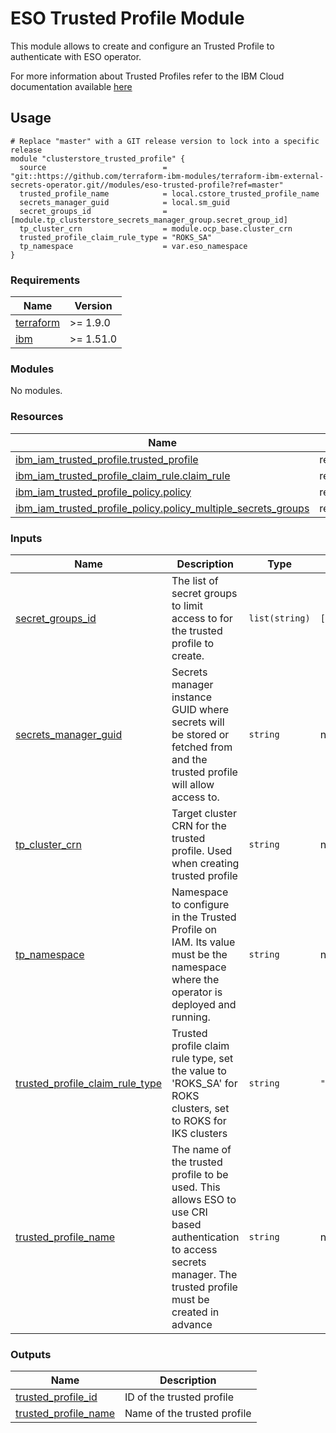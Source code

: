 # ESO Trusted Profile Module

This module allows to create and configure an Trusted Profile to authenticate with ESO operator.

For more information about Trusted Profiles refer to the IBM Cloud documentation available [here](https://cloud.ibm.com/docs/account?topic=account-create-trusted-profile&interface=ui)

## Usage

```hcl
# Replace "master" with a GIT release version to lock into a specific release
module "clusterstore_trusted_profile" {
  source                          = "git::https://github.com/terraform-ibm-modules/terraform-ibm-external-secrets-operator.git//modules/eso-trusted-profile?ref=master"
  trusted_profile_name            = local.cstore_trusted_profile_name
  secrets_manager_guid            = local.sm_guid
  secret_groups_id                = [module.tp_clusterstore_secrets_manager_group.secret_group_id]
  tp_cluster_crn                  = module.ocp_base.cluster_crn
  trusted_profile_claim_rule_type = "ROKS_SA"
  tp_namespace                    = var.eso_namespace
}
```

<!-- BEGINNING OF PRE-COMMIT-TERRAFORM DOCS HOOK -->
### Requirements

| Name | Version |
|------|---------|
| <a name="requirement_terraform"></a> [terraform](#requirement\_terraform) | >= 1.9.0 |
| <a name="requirement_ibm"></a> [ibm](#requirement\_ibm) | >= 1.51.0 |

### Modules

No modules.

### Resources

| Name | Type |
|------|------|
| [ibm_iam_trusted_profile.trusted_profile](https://registry.terraform.io/providers/IBM-Cloud/ibm/latest/docs/resources/iam_trusted_profile) | resource |
| [ibm_iam_trusted_profile_claim_rule.claim_rule](https://registry.terraform.io/providers/IBM-Cloud/ibm/latest/docs/resources/iam_trusted_profile_claim_rule) | resource |
| [ibm_iam_trusted_profile_policy.policy](https://registry.terraform.io/providers/IBM-Cloud/ibm/latest/docs/resources/iam_trusted_profile_policy) | resource |
| [ibm_iam_trusted_profile_policy.policy_multiple_secrets_groups](https://registry.terraform.io/providers/IBM-Cloud/ibm/latest/docs/resources/iam_trusted_profile_policy) | resource |

### Inputs

| Name | Description | Type | Default | Required |
|------|-------------|------|---------|:--------:|
| <a name="input_secret_groups_id"></a> [secret\_groups\_id](#input\_secret\_groups\_id) | The list of secret groups to limit access to for the trusted profile to create. | `list(string)` | `[]` | no |
| <a name="input_secrets_manager_guid"></a> [secrets\_manager\_guid](#input\_secrets\_manager\_guid) | Secrets manager instance GUID where secrets will be stored or fetched from and the trusted profile will allow access to. | `string` | n/a | yes |
| <a name="input_tp_cluster_crn"></a> [tp\_cluster\_crn](#input\_tp\_cluster\_crn) | Target cluster CRN for the trusted profile. Used when creating trusted profile | `string` | n/a | yes |
| <a name="input_tp_namespace"></a> [tp\_namespace](#input\_tp\_namespace) | Namespace to configure in the Trusted Profile on IAM. Its value must be the namespace where the operator is deployed and running. | `string` | n/a | yes |
| <a name="input_trusted_profile_claim_rule_type"></a> [trusted\_profile\_claim\_rule\_type](#input\_trusted\_profile\_claim\_rule\_type) | Trusted profile claim rule type, set the value to 'ROKS\_SA' for ROKS clusters, set to ROKS for IKS clusters | `string` | `"ROKS_SA"` | no |
| <a name="input_trusted_profile_name"></a> [trusted\_profile\_name](#input\_trusted\_profile\_name) | The name of the trusted profile to be used. This allows ESO to use CRI based authentication to access secrets manager. The trusted profile must be created in advance | `string` | n/a | yes |

### Outputs

| Name | Description |
|------|-------------|
| <a name="output_trusted_profile_id"></a> [trusted\_profile\_id](#output\_trusted\_profile\_id) | ID of the trusted profile |
| <a name="output_trusted_profile_name"></a> [trusted\_profile\_name](#output\_trusted\_profile\_name) | Name of the trusted profile |
<!-- END OF PRE-COMMIT-TERRAFORM DOCS HOOK -->
